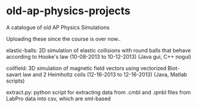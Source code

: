 old-ap-physics-projects
=======================

A catalogue of old AP Physics Simulations

Uploading these since the course is over now..






elastic-balls: 2D simulation of elastic collisions with round balls that behave according to Hooke's law (10-08-2013 to 10-12-2013) (Java gui, C++ nogui)

coilfield: 3D simulation of magnetic field vectors using vectorized Biot-savart law and 2 Heimholtz coils (12-16-2013 to 12-16-2013) (Java, Matlab scripts)

extract.py: python script for extracting data from .cmbl and .qmbl files from LabPro data into csv, which are xml-based
